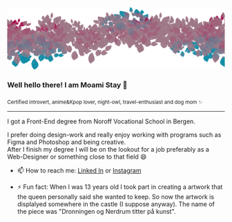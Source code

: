 <!--
### Hi there 👋
**MoamiStay/MoamiStay** is a ✨ _special_ ✨ repository because its `README.md` (this file) appears on your GitHub profile.

Here are some ideas to get you started:

- 🔭 I’m currently working on ...
- 🌱 I’m currently learning ...
- 👯 I’m looking to collaborate on ...
- 🤔 I’m looking for help with ...
- 💬 Ask me about ...
- 📫 How to reach me: ...
- 😄 Pronouns: ...
- ⚡ Fun fact: ...

![binary](./binary_bg.png "Binary")
https://www.pngfind.com/mpng/iRJJTwT_binary-png-binary-black-and-white-background-transparent/
-->


![Decoration](./github-profile.png "Decoration")
<!-- ![binary](./binary_bg.png "Binary") -->  
  
### Well hello there! I am Moami Stay 👋 
<sub>Certified introvert, anime&Kpop lover, night-owl, travel-enthusiast and dog mom ✨</sub>

--- 

I got a Front-End degree from Noroff Vocational School in Bergen.  

I prefer doing design-work and really enjoy working with programs such as Figma and Photoshop and being creative.  
After I finish my degree I will be on the lookout for a job preferably as a Web-Designer or something close to that field 😄  

- 📫 How to reach me:  [Linked In](https://www.linkedin.com/in/regine-naas-8b109821b/ "Linked in") or [Instagram](https://www.instagram.com/just_gine/ "Instagram")   

- ⚡ Fun fact: When I was 13 years old I took part in creating a artwork that the queen personally said she wanted to keep. So now the artwork is displalyed somewhere in the castle (I suppose anyway). The name of the piece was "Dronningen og Nerdrum titter på kunst".  
